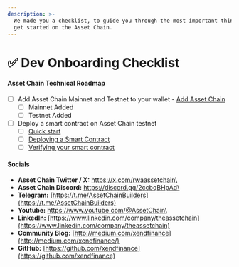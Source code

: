 ```yaml
---
description: >-
  We made you a checklist, to guide you through the most important things, to
  get started on the Asset Chain.
---
```


# ✅ Dev Onboarding Checklist

#### Asset Chain Technical Roadmap <a href="#mode-technical-roadmap" id="mode-technical-roadmap"></a>

* [ ] Add Asset Chain Mainnet and Testnet to your wallet - [Add Asset Chain](../general-info/add-asset-chain.md)
  * [ ] Mainnet Added
  * [ ] Testnet Added
* [ ] Deploy a smart contract on Asset Chain testnet
  * [ ] [Quick start](quick-start.md)
  * [ ] [Deploying a Smart Contract](quick-start.md)
  * [ ] [Verifying your smart contract](../general-info/contract-verification.md)

#### Socials <a href="#socials" id="socials"></a>

* **Asset Chain Twitter / X:** [https://x.com/rwaassetchain\
  ](https://x.com/rwaassetchain)
* **Asset Chain Discord:** [https://discord.gg/2ccbqBHpAd\
  ](https://discord.gg/2ccbqBHpAd)
* **Telegram:** [https://t.me/AssetChainBuilders](https://t.me/AssetChainBuilders)
* **Youtube:** [https://www.youtube.com/@AssetChain\
  ](https://www.youtube.com/@AssetChain)
* **LinkedIn:** [https://www.linkedin.com/company/theassetchain](https://www.linkedin.com/company/theassetchain)
* **Community Blog:** [http://medium.com/xendfinance](http://medium.com/xendfinance/)
* **GitHub:** [https://github.com/xendfinance](https://github.com/xendfinance)
